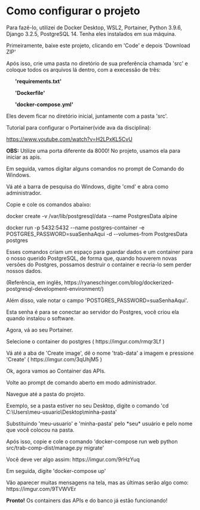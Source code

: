 <h1>Como configurar o projeto</h1>

Para fazê-lo, utilizei de Docker Desktop, WSL2, Portainer, Python 3.9.6, Django 3.2.5, PostgreSQL 14.
Tenha eles instalados em sua máquina.

<p>Primeiramente, baixe este projeto, clicando em 'Code' e depois 'Download ZIP'</p>
<p>Após isso, crie uma pasta no diretório de sua preferência chamada 'src' e coloque todos os arquivos lá dentro, com a execessão de três:</p>
<ul><b>'requirements.txt'</b></ul>
<ul><b>'Dockerfile'</b></ul>
<ul><b>'docker-compose.yml'</b></ul>

Eles devem ficar no diretório inicial, juntamente com a pasta 'src'.

Tutorial para configurar o Portainer(vide ava da disciplina):

https://www.youtube.com/watch?v=H2LPxKL5CvU

<b>OBS:</b> Utilize uma porta diferente da 8000! No projeto, usamos ela para iniciar as apis.

<p>Em seguida, vamos digitar alguns comandos no prompt de Comando do Windows.</p>
<p>Vá até a barra de pesquisa do Windows, digite 'cmd' e abra como administrador.</p>
<p>Copie e cole os comandos abaixo:</p>

<p>docker create -v /var/lib/postgresql/data --name PostgresData alpine</p>
<p>docker run -p 5432:5432 --name postgres-container -e POSTGRES_PASSWORD=suaSenhaAqui -d --volumes-from PostgresData postgres</p>

<p>Esses comandos criam um espaço para guardar dados e um container para o nosso querido PostgreSQL, de forma que, quando houverem novas versões do Postgres, possamos destruir o container e recria-lo sem perder nossos dados.</p>
<p>(Referência, em inglês, https://ryaneschinger.com/blog/dockerized-postgresql-development-environment/)</p>

<p>Além disso, vale notar o campo 'POSTGRES_PASSWORD=suaSenhaAqui'.</p>
<p>Esta senha é para se conectar ao servidor do Postgres, você criou ela quando instalou o software. </p>

<p>Agora, vá ao seu Portainer.</p>

<p>Selecione o container do postgres ( https://imgur.com/rmqr3Lf )</p>
<p>Vá até a aba de 'Create image', dê o nome 'trab-data' a imagem e pressione 'Create' ( https://imgur.com/3qUhjM5 )</p>

<p>Ok, agora vamos ao Container das APIs.</p>

<p>Volte ao prompt de comando aberto em modo administrador.</p>
<p>Navegue até a pasta do projeto.</p>
<p>Exemplo, se a pasta estiver no seu Desktop, digite o comando 'cd C:\Users\meu-usuario\Desktop\minha-pasta'</p>
<p>Substituindo 'meu-usuario' e 'minha-pasta' pelo *seu* usuário e pelo nome que você colocou na pasta.</p>

<p>Após isso, copie e cole o comando 'docker-compose run web python src/trab-comp-dist/manage.py migrate'</p>
<p>Você deve ver algo assim: https://imgur.com/9rHzYuq</p>
<p>Em seguida, digite 'docker-compose up'</p>
<p>Vão aparecer muitas mensagens na tela, mas as últimas serão algo como: https://imgur.com/9TVWVEr</p>

<p><b>Pronto!</b> Os containers das APIs e do banco já estão funcionando!</p>
